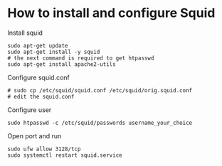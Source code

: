 # How to install and configure Squid

Install squid


```
sudo apt-get update
sudo apt-get install -y squid
# the next command is required to get htpasswd
sudo apt-get install apache2-utils
```


Configure squid.conf
```
# sudo cp /etc/squid/squid.conf /etc/squid/orig.squid.conf
# edit the squid.conf
```

Configure user
```
sudo htpasswd -c /etc/squid/passwords username_your_choice
```

Open port and run
```
sudo ufw allow 3128/tcp
sudo systemctl restart squid.service
```
